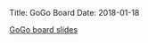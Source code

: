 Title: GoGo Board
Date: 2018-01-18

[GoGo board slides](https://docs.google.com/presentation/d/1kET69s42XAr--9NVWv9iNbzsGBkMD_6VvcmSmkyP_pk/edit?usp=sharing)

